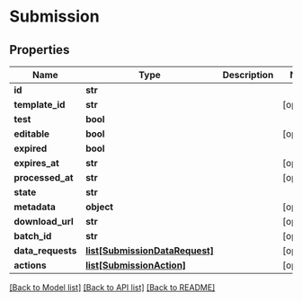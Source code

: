 # Submission

## Properties
Name | Type | Description | Notes
------------ | ------------- | ------------- | -------------
**id** | **str** |  | 
**template_id** | **str** |  | [optional] 
**test** | **bool** |  | 
**editable** | **bool** |  | [optional] 
**expired** | **bool** |  | 
**expires_at** | **str** |  | [optional] 
**processed_at** | **str** |  | [optional] 
**state** | **str** |  | 
**metadata** | **object** |  | [optional] 
**download_url** | **str** |  | [optional] 
**batch_id** | **str** |  | [optional] 
**data_requests** | [**list[SubmissionDataRequest]**](SubmissionDataRequest.md) |  | [optional] 
**actions** | [**list[SubmissionAction]**](SubmissionAction.md) |  | [optional] 

[[Back to Model list]](../README.md#documentation-for-models) [[Back to API list]](../README.md#documentation-for-api-endpoints) [[Back to README]](../README.md)


